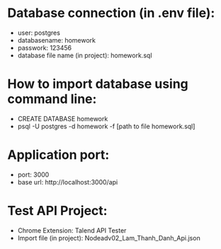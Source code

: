 # Database connection (in .env file):
 - user: postgres
 - databasename: homework
 - passwork: 123456
 - database file name (in project): homework.sql
   
# How to import database using command line:
 - CREATE DATABASE homework
 - psql -U postgres -d homework -f [path to file homework.sql]

# Application port:
 - port: 3000
 - base url: http://localhost:3000/api


# Test API Project:
 - Chrome Extension: Talend API Tester
 - Import file (in project): Nodeadv02_Lam_Thanh_Danh_Api.json
